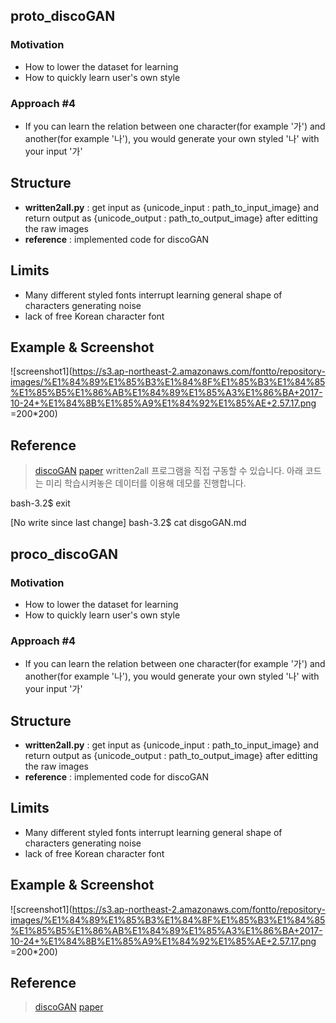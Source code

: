 ## proto_discoGAN

### Motivation
- How to lower the dataset for learning
- How to quickly learn user's own style

### Approach #4
- If you can learn the relation between one character(for example '가') and another(for example '나'), you would generate your own styled '나' with your input '가'


## Structure
- **written2all.py** : get input as {unicode_input : path_to_input_image} and return output as {unicode_output : path_to_output_image} after editting the raw images
- **reference** : implemented code for discoGAN


## Limits
- Many different styled fonts interrupt learning general shape of characters generating noise
- lack of free Korean character font


## Example & Screenshot
![screenshot1](https://s3.ap-northeast-2.amazonaws.com/fontto/repository-images/%E1%84%89%E1%85%B3%E1%84%8F%E1%85%B3%E1%84%85%E1%85%B5%E1%86%AB%E1%84%89%E1%85%A3%E1%86%BA+2017-10-24+%E1%84%8B%E1%85%A9%E1%84%92%E1%85%AE+2.57.17.png =200*200)


## Reference
> [discoGAN](https://github.com/SKTBrain/DiscoGAN)
> [paper](https://arxiv.org/abs/1703.05192)
written2all 프로그램을 직접 구동할 수 있습니다.
아래 코드는 미리 학습시켜놓은 데이터를 이용해 데모를 진행합니다.

bash-3.2$ exit

[No write since last change]
bash-3.2$ cat disgoGAN.md
## proco_discoGAN

### Motivation
- How to lower the dataset for learning
- How to quickly learn user's own style

### Approach #4
- If you can learn the relation between one character(for example '가') and another(for example '나'), you would generate your own styled '나' with your input '가'


## Structure
- **written2all.py** : get input as {unicode_input : path_to_input_image} and return output as {unicode_output : path_to_output_image} after editting the raw images
- **reference** : implemented code for discoGAN


## Limits
- Many different styled fonts interrupt learning general shape of characters generating noise
- lack of free Korean character font


## Example & Screenshot
![screenshot1](https://s3.ap-northeast-2.amazonaws.com/fontto/repository-images/%E1%84%89%E1%85%B3%E1%84%8F%E1%85%B3%E1%84%85%E1%85%B5%E1%86%AB%E1%84%89%E1%85%A3%E1%86%BA+2017-10-24+%E1%84%8B%E1%85%A9%E1%84%92%E1%85%AE+2.57.17.png =200*200)


## Reference
> [discoGAN](https://github.com/SKTBrain/DiscoGAN)
> [paper](https://arxiv.org/abs/1703.05192)
